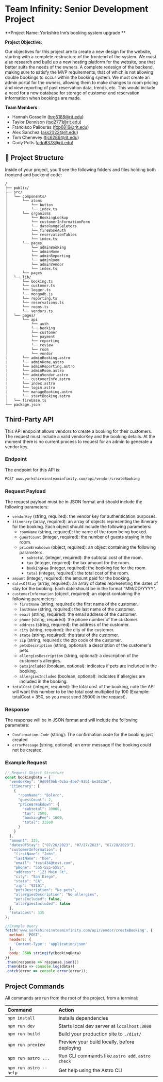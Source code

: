 # Team Infinity: Senior Development Project

**Project Name: Yorkshire Inn’s booking system upgrade **

**Project Objective:** 

Our objectives for this project are to create a new design for the website, starting with a complete restructure of the frontend of the system. We must also research and build up a new hosting platform for the website, one that better suits the needs of the owners. A complete redesign of the backend, making sure to satisfy the MVP requirements, that of which is not allowing double bookings to occur within the booking system. We must create an admin portal for the owners, allowing them to make changes to room pricing and view reporting of past reservation data, trends, etc. This would include a need for a new database for storage of customer and reservation information when bookings are made.

**Team Members** :

-  Hannah Gosselin (hrg5188@rit.edu)
- Taylor Dennison (tsd2771@rit.edu)
- Francisco Paliouras (fxp6816@rit.edu)
- Alex Sanchez (ass2022@rit.edu)
- Tom Chenevey (tjc6286@rit.edu)
- Cody Potts (cdp8378@rit.edu)

## 🚀 Project Structure

Inside of your project, you'll see the following folders and files holding both frontend and backend code:

```
/
├── public/
├── src/
│   └── components/
│       └── atoms
│           └── button
│           └── index.ts
│       └── organisms
│           └── BookingLookup
│           └── customerInformationForm
│           └── dateRangeSeletors
│           └── fireBaseAuth
│           └── reservationTables
│           └── index.ts
│       └── pages
│           └── adminBooking
│           └── adminHome
│           └── adminReporting
│           └── adminRoom
│           └── adminVendor
│           └── index.ts
│       └── pages
│   └── lib/
│       └── booking.ts
│       └── customer.ts
│       └── logger.ts
│       └── mongodb.js
│       └── reporting.ts
│       └── reservations.ts
│       └── rooms.ts
│       └── vendors.ts
│   └── pages/
│       └── api
│           └── auth
│           └── booking
│           └── customer
│           └── payment
│           └── reporting
│           └── review
│           └── room
│           └── vendor
|       └── adminBooking.astro
|       └── adminHome.astro
|       └── adminReporting.astro
|       └── adminRoom.astro
|       └── adminVendor.astro
|       └── customerInfo.astro
|       └── index.astro
|       └── login.astro
|       └── manageBooking.astro
|       └── startBooking.astro
│   └── firebase.ts
└── package.json
```

## Third-Party API

This API endpoint allows vendors to create a booking for their customers. The request must include a valid vendorKey and the booking details. At the moment there is no current process to request for an admin to generate a vendor key.

### Endpoint 

The endpoint for this API is:

```bash
POST www.yorkshireinnteaminfinity.com/api/vendor/createBooking
```

### Request Payload

The request payload must be in JSON format and should include the following parameters:

- `vendorKey` (string, required): the vendor key for authentication purposes.
- `itinerary` (array, required): an array of objects representing the itinerary for the booking. Each object should include the following parameters:
  - `roomName` (string, required): the name of the room being booked.
  - `guestCount` (integer, required): the number of guests staying in the room.
  - `priceBreakdown` (object, required): an object containing the following parameters:
    - `subtotal` (integer, required): the subtotal cost of the room.
    - `tax` (integer, required): the tax amount for the room.
    - `bookingFee` (integer, required): the booking fee for the room.
    - `total` (integer, required): the total cost of the room.
- `amount` (integer, required): the amount paid for the booking.
- `datesOfStay` (array, required): an array of dates representing the dates of stay for the booking. Each date should be in the format "MM/DD/YYYY".
- `customerInformation`  (object, required): an object containing the following parameters:
  - `firstName` (string, required): the first name of the customer.
  - `lastName` (string, required): the last name of the customer.
  - `email` (string, required): the email address of the customer.
  - `phone` (string, required): the phone number of the customer.
  - `address` (string, required): the address of the customer.
  - `city` (string, required): the city of the customer.
  - `state` (string, required): the state of the customer.
  - `zip` (string, required): the zip code of the customer.
  - `petsDescription` (string, optional): a description of the customer's pets.
  - `allergiesDescription` (string, optional): a description of the customer's allergies.
  - `petsIncluded` (boolean, optional): indicates if pets are included in the booking.
  - `allergiesIncluded` (boolean, optional): indicates if allergies are included in the booking.
- `totalCost` (integer, required): the total cost of the booking, note the API will want this number to be the total cost multiplied by 100 (Example: totalCost = 350, so you must send 35000 in the request).

### Response

The response will be in JSON format and will include the following parameters:

- `Confirmation Code` (string): The confirmation code for the booking just created
- `errorMessage` (string, optional): an error message if the booking could not be created.

### Example Request

```javascript
// Request Object Structure
const bookingData = {
  "vendorKey": "9d69f9bb-0cba-4be7-93b1-be2623e",
  "itinerary": [
    {
      "roomName": "Bolero",
      "guestCount": 2,
      "priceBreakdown": {
        "subtotal": 30000,
        "tax": 2500,
        "bookingFee": 1000,
        "total": 33500
      }
    }
  ],
  "amount": 335,
  "datesOfStay": ["07/26/2023", "07/27/2023", "07/28/2023"],
  "customerInformation": {
    "firstName": "John",
    "lastName": "Doe",
    "email": "test434@test.com",
    "phone": "555-555-5555",
    "address": "123 Main St",
    "city": "San Diego",
    "state": "CA",
    "zip": "92101",
    "petsDescription": "No pets",
    "allergiesDescription": "No allergies",
    "petsIncluded": false,
    "allergiesIncluded": false
  },
  "totalCost": 335
};

//Example Query
fetch('www.yorkshireinnteaminfinity.com/api/vendor/createBooking', {
  method: 'POST',
  headers: {
    'Content-Type': 'application/json'
  },
  body: JSON.stringify(bookingData)
})
.then(response => response.json())
.then(data => console.log(data))
.catch(error => console.error(error));
```



##  Project Commands

All commands are run from the root of the project, from a terminal:

| Command                | Action                                           |
| :--------------------- | :----------------------------------------------- |
| `npm install`          | Installs dependencies                            |
| `npm run dev`          | Starts local dev server at `localhost:3000`      |
| `npm run build`        | Build your production site to `./dist/`          |
| `npm run preview`      | Preview your build locally, before deploying     |
| `npm run astro ...`    | Run CLI commands like `astro add`, `astro check` |
| `npm run astro --help` | Get help using the Astro CLI                     |
